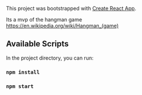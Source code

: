 This project was bootstrapped with [Create React App](https://github.com/facebook/create-react-app).

Its a mvp of the hangman game https://en.wikipedia.org/wiki/Hangman_(game)

## Available Scripts

In the project directory, you can run:

### `npm install`
### `npm start`

